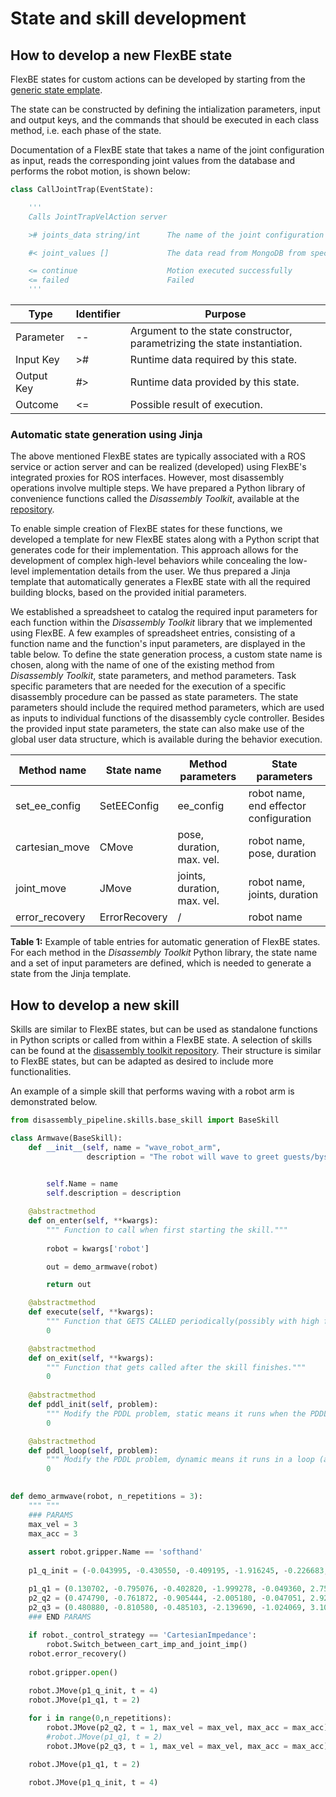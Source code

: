 State and skill development
======

How to develop a new FlexBE state
--------------------

FlexBE states for custom actions can be developed by starting from the [generic state emplate](https://github.com/ReconCycle/reconcycle_flexbe/blob/main/reconcycle_flexbe_states/src/reconcycle_flexbe_states/example_state.py). 

The state can be constructed by defining the intialization parameters, input and output keys, and the commands that should be executed in each class method, i.e. each phase of the state.

Documentation of a FlexBE state that takes a name of the joint configuration as input, reads the corresponding joint values from the database and performs the robot motion, is shown below:

```python
class CallJointTrap(EventState):

    '''
    Calls JointTrapVelAction server

    ># joints_data string/int      The name of the joint configuration in MongoDB

    #< joint_values []             The data read from MongoDB from specific id (entry_name)

    <= continue                    Motion executed successfully
    <= failed                      Failed
    '''
```

| Type         | Identifier  | Purpose                                        |
|--------------|-------------|------------------------------------------------|
| Parameter    | --          | Argument to the state constructor, parametrizing the state instantiation. |
| Input Key    | >#          | Runtime data required by this state.          |
| Output Key   | #>          | Runtime data provided by this state.          |
| Outcome      | <=          | Possible result of execution.                 |

### Automatic state generation using Jinja

The above mentioned FlexBE states are typically associated with a ROS service or action server and can be realized (developed) using FlexBE's integrated proxies for ROS interfaces. However, most disassembly operations involve multiple steps. We have prepared a Python library of convenience functions called the *Disassembly Toolkit*, available at the [repository](https://github.com/reconcycle/disassembly_toolkit).

To enable simple creation of FlexBE states for these functions, we developed a template for new FlexBE states along with a Python script that generates code for their implementation. This approach allows for the development of complex high-level behaviors while concealing the low-level implementation details from the user. We thus prepared a Jinja template that automatically generates a FlexBE state with all the required building blocks, based on the provided initial parameters. 

We established a spreadsheet to catalog the required input parameters for each function within the *Disassembly Toolkit* library that we implemented using FlexBE. A few examples of spreadsheet entries, consisting of a function name and the function's input parameters, are displayed in the table below. To define the state generation process, a custom state name is chosen, along with the name of one of the existing method from *Disassembly Toolkit*, state parameters, and method parameters. Task specific parameters that are needed for the execution of a specific disassembly procedure can be passed as state parameters. The state parameters should include the required method parameters, which are used as inputs to individual functions of the disassembly cycle controller. Besides the provided input state parameters, the state can also make use of the global user data structure, which is available during the behavior execution.

| Method name      | State name    | Method parameters        | State parameters                          |
|------------------|---------------|--------------------------|-------------------------------------------|
| set_ee_config    | SetEEConfig   | ee_config                | robot name, end effector configuration    |
| cartesian_move   | CMove         | pose, duration, max. vel.| robot name, pose, duration                |
| joint_move       | JMove         | joints, duration, max. vel.| robot name, joints, duration             |
| error_recovery   | ErrorRecovery | /                        | robot name                                |

**Table 1:** Example of table entries for automatic generation of FlexBE states. For each method in the *Disassembly Toolkit* Python library, the state name and a set of input parameters are defined, which is needed to generate a state from the Jinja template.


How to develop a new skill
--------------------

Skills are similar to FlexBE states, but can be used as standalone functions in Python scripts or called from within a FlexBE state. A selection of skills can be found at the [disassembly toolkit repository](https://github.com/ReconCycle/disassembly_toolkit/tree/main/disassembly_pipeline/skills). Their structure is similar to FlexBE states, but can be adapted as desired to include more functionalities.

An example of a simple skill that performs waving with a robot arm is demonstrated below.

```python
from disassembly_pipeline.skills.base_skill import BaseSkill

class Armwave(BaseSkill):
    def __init__(self, name = "wave_robot_arm",
                 description = "The robot will wave to greet guests/bystanders. Arguments: Object, agent(robot).",):
       

        self.Name = name
        self.description = description

    @abstractmethod
    def on_enter(self, **kwargs):
        """ Function to call when first starting the skill."""
        
        robot = kwargs['robot']

        out = demo_armwave(robot)

        return out

    @abstractmethod
    def execute(self, **kwargs):
        """ Function that GETS CALLED periodically(possibly with high freq) during skill execution. """
        0

    @abstractmethod
    def on_exit(self, **kwargs):
        """ Function that gets called after the skill finishes."""
        0
        
    @abstractmethod
    def pddl_init(self, problem):
        """ Modify the PDDL problem, static means it runs when the PDDL env is initialized (add objects, predicates/fluents, operators...)."""
        0

    @abstractmethod
    def pddl_loop(self, problem):
        """ Modify the PDDL problem, dynamic means it runs in a loop (add objects, predicates/fluents)."""
        0

    
def demo_armwave(robot, n_repetitions = 3):
    """ """
    ### PARAMS
    max_vel = 3
    max_acc = 3
    
    assert robot.gripper.Name == 'softhand'
    
    p1_q_init = (-0.043995, -0.430550, -0.409195, -1.916245, -0.226683, 1.558691, 0.353183)

    p1_q1 = (0.130702, -0.795076, -0.402820, -1.999278, -0.049360, 2.756914, 0.444195)
    p2_q2 = (0.474790, -0.761872, -0.905444, -2.005180, -0.047051, 2.928837, 0.941880)
    p2_q3 = (0.480880, -0.810580, -0.485103, -2.139690, -1.024069, 3.103375, 0.833179) 
    ### END PARAMS
    
    if robot._control_strategy == 'CartesianImpedance':
        robot.Switch_between_cart_imp_and_joint_imp()
    robot.error_recovery()
    
    robot.gripper.open()

    robot.JMove(p1_q_init, t = 4)
    robot.JMove(p1_q1, t = 2)
    
    for i in range(0,n_repetitions):    
        robot.JMove(p2_q2, t = 1, max_vel = max_vel, max_acc = max_acc)
        #robot.JMove(p1_q1, t = 2)
        robot.JMove(p2_q3, t = 1, max_vel = max_vel, max_acc = max_acc)

    robot.JMove(p1_q1, t = 2)

    robot.JMove(p1_q_init, t = 4)
```